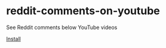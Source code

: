 # reddit-comments-on-youtube

See Reddit comments below YouTube videos

[Install](https://github.com/fuzetsu/reddit-comments-on-youtube/raw/master/reddit-comments-on-youtube.user.js)

